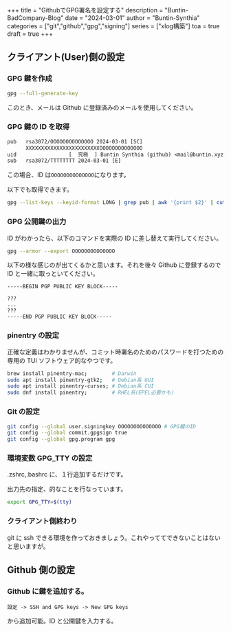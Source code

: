 +++
title = "GithubでGPG署名を設定する"
description = "Buntin-BadCompany-Blog"
date = "2024-03-01"
author = "Buntin-Synthia"
categories = ["git","github","gpg","signing"]
series = ["xlog構築"]
toa = true
draft = true
+++

## クライアント(User)側の設定

### GPG 鍵を作成

```bash
gpg --full-generate-key
```

このとき、メールは Github に登録済みのメールを使用してください。

### GPG 鍵の ID を取得

```txt
pub   rsa3072/OOOOOOOOOOOOOO 2024-03-01 [SC]
      XXXXXXXXXXXXXXXXXXXXXXXXOOOOOOOOOOOOOO
uid                 [  究極  ] Buntin Synthia (github) <mail@buntin.xyz>
sub   rsa3072/TTTTTTTT 2024-03-01 [E]
```

この場合、ID は`OOOOOOOOOOOOOO`になります。

以下でも取得できます。

```bash
gpg --list-keys --keyid-format LONG | grep pub | awk '{print $2}' | cut -d'/' -f2;
```

### GPG 公開鍵の出力

ID がわかったら、以下のコマンドを実際の ID に差し替えて実行してください。

```bash
gpg --armor --export OOOOOOOOOOOOOO
```

以下の様な感じのが出てくるかと思います。それを後々 Github に登録するので ID と一緒に取っといてください。

```
-----BEGIN PGP PUBLIC KEY BLOCK-----

???
...
???
-----END PGP PUBLIC KEY BLOCK-----
```

### pinentry の設定

正確な定義はわかりませんが、コミット時署名のためのパスワードを打つための専用の TUI ソフトウェア的なやつです。

```bash
brew install pinentry-mac;        # Darwin
sudo apt install pinentry-gtk2;   # Debian系 GUI
sudo apt install pinentry-curses; # Debian系 CUI
sudo dnf install pinentry;        # RHEL系(EPEL必要かも)
```

### Git の設定

```bash
git config --global user.signingkey OOOOOOOOOOOOOO # GPG鍵のID
git config --global commit.gpgsign true
git config --global gpg.program gpg
```

### 環境変数 GPG_TTY の設定

.zshrc,.bashrc に、１行追加するだけです。

出力先の指定、的なことを行なっています。

```bash
export GPG_TTY=$(tty)
```

### クライアント側終わり

git に ssh できる環境を作っておきましょう。これやっててできないことはないと思いますが。

## Github 側の設定

### Github に鍵を追加する。

`設定 -> SSH and GPG keys -> New GPG keys`

から追加可能。ID と公開鍵を入力する。
